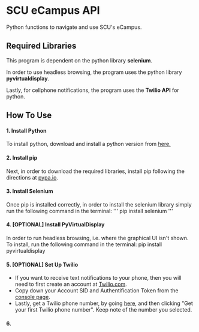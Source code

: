 # SCU eCampus API

Python functions to navigate and use SCU's eCampus.

## Required Libraries
This program is dependent on the python library **selenium**.

In order to use headless browsing, the program uses the python library **pyvirtualdisplay**.

Lastly, for cellphone notifications, the program uses the **Twilio API** for python.

## How To Use
#### 1. Install Python
To install python, download and install a python version from [here.](https://www.python.org/downloads/)
#### 2. Install pip
Next, in order to download the required libraries, install pip following the directions at [pypa.io](https://pip.pypa.io/en/stable/installing/).
#### 3. Install Selenium
Once pip is installed correctly, in order to install the selenium library simply run the following command in the terminal:
'''
pip install selenium
'''
#### 4. [OPTIONAL] Install PyVirtualDisplay
In order to run headless browsing, i.e. where the graphical UI isn't shown. To install, run the following command in the terminal:
        pip install pyvirtualdisplay
#### 5. [OPTIONAL] Set Up Twilio
* If you want to receive text notifications to your phone, then you will need to first create an account at [Twilio.com](https://www.twilio.com/try-twilio).
* Copy down your Account SID and Authentification Token from the [console page](https://www.twilio.com/console).
* Lastly, get a Twilio phone number, by going [here](https://www.twilio.com/console/phone-numbers/getting-started), and then clicking "Get your first Twilio phone number". Keep note of the number you selected.

#### 6. 
